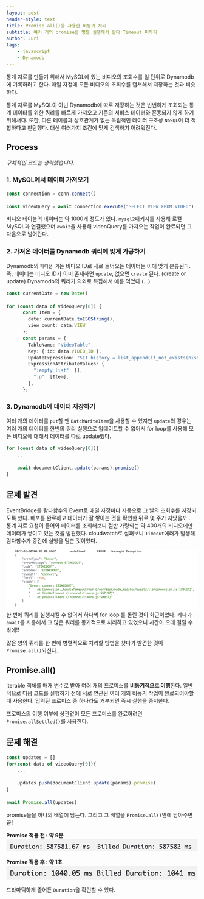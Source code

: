 ```yaml
---
layout: post
header-style: text
title: Promise.all()을 사용한 비동기 처리
subtitle: 여러 개의 promise를 병렬 실행해서 람다 Timeout 피하기
author: Juri
tags:
    - javascript
    - Dynamodb
---
```


통계 자료를 만들기 위해서 MySQL에 있는 비디오의 조회수를 일 단위로 Dynamodb에 기록하려고 한다. 매일 자정에 모든 비디오의 조회수를 캡쳐해서 저장하는 것과 비슷하다.

통계 자료를 MySQL이 아닌 Dynamodb에 따로 저장하는 것은 빈번하게 조회되는 통계 데이터를 위한 쿼리를 빠르게 가져오고 기존의 서비스 데이터와 혼동되지 않게 하기 위해서다. 또한, 다른 테이블과 상호관계가 없는 독립적인 데이터 구조상 `NoSQL`이 더 적합하다고 판단했다. 대신 여러가지 조건에 맞게 검색하기 어려워진다.

Process
----

*구체적인 코드는 생략했습니다.*

### 1. MySQL에서 데이터 가져오기

```ts
const connection = conn.connect()

const videoQuery = await connection.execute("SELECT VIEW FROM VIDEO")
```

비디오 테이블의 데이터는 약 1000개 정도가 있다. `mysql2`패키지를 사용해 로컬 MySQL과 연결했으며 `await`을 사용해 videoQuery를 가져오는 작업이 완료되면 그 다음으로 넘어간다.

### 2. 가져온 데이터를 Dynamodb 쿼리에 맞게 가공하기

Dynamodb의 `파티션 키`는 비디오 ID로 새로 들어오는 데이터는 이에 맞게 분류된다. 즉, 데이터는 비디오 ID가 이미 존재하면 `update`, 없으면 `create` 된다. (create or update)
Dynamodb의 쿼리가 의외로 복잡해서 애를 먹었다 (...)

```ts
const currentDate = new Date()

for (const data of VideoQuery[0]) {
      const Item = {
        date: currentDate.toISOString(),
        view_count: data.VIEW
      };
      const params = {
        TableName: "VideoTable",
        Key: { id: data.VIDEO_ID },
        UpdateExpression: "SET history = list_append(if_not_exists(history, :empty_list),:p)",
        ExpressionAttributeValues: {
          ":empty_list": [],
          ":p": [Item],
        },
      };
```

### 3. Dynamodb에 데이터 저장하기

여러 개의 데이터를 `put`할 땐 `BatchWriteItem`을 사용할 수 있지만 `update`의 경우는 여러 개의 데이터를 한번의 쿼리 실행으로 업데이트할 수 없어서 for loop를 사용해 모든 비디오에 대해서 데이터를 따로 update했다.

```ts
for (const data of videoQuery[0]){
    ...

    await documentClient.update(params).promise()  
}

```

문제 발견
---
EventBridge를 람다함수의 Event로 매일 자정마다 자동으로 그 날의 조회수를 저장되도록 했다. 배포를 완료하고 데이터가 잘 쌓이는 것을 확인한 뒤로 몇 주가 지났을까 .. 통계 자료 요청이 들어와 데이터를 조회해보니 절반 가량되는 약 400개의 비디오에만 데이터가 쌓이고 있는 것을 발견했다. cloudwatch로 살펴보니 `Timeout`에러가 발생해 람다함수가 중간에 실행을 멈춘 것이었다. 

![](/img/in-post/promise-1.png)
한 번에 쿼리를 실행시킬 수 없어서 하나씩 for loop 를 돌린 것이 화근이었다. 게다가 `await`를 사용해서 그 많은 쿼리를 동기적으로 처리하고 있었으니 시간이 오래 걸릴 수 밖에!! 

많은 양의 쿼리를 한 번에 병렬적으로 처리할 방법을 찾다가 발견한 것이 `Promise.all()`되신다.

Promise.all()
---

iterable 객체를 매개 변수로 받아 여러 개의 프로미스를 **비동기적으로 이행**한다. 일반적으로 다음 코드를 실행하기 전에 서로 연관된 여러 개의 비동기 작업이 완료되어야할 때 사용한다. 입력된 프로미스 중 하나라도 거부되면 즉시 실행을 중지한다. 

프로미스의 이행 여부에 상관없이 모든 프로미스를 완료하려면 `Promise.allSettled()`를 사용한다.

문제 해결
---

```ts
const updates = []
for(const data of videoQuery[0]){
    ...

    updates.push(documentClient.update(params).promise)
}

await Promise.all(updates)
```
promise들을 하나의 배열에 담는다. 그리고 그 배열을 `Promise.all()`안에 담아주면 끝! 

**Promise 적용 전 : 약 9분**
![](/img/in-post/promise-2.png)

**Promise 적용 후 : 약 1초**
![](/img/in-post/promise-3.png)

드라마틱하게 줄어든 `Duration`을 확인할 수 있다.

